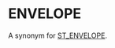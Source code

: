# ENVELOPE

A synonym for [ST_ENVELOPE](/sql-statements-structure/geographic-geometric-features/geometry-properties/st_envelope/).
